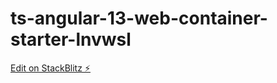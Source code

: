 # ts-angular-13-web-container-starter-lnvwsl

[Edit on StackBlitz ⚡️](https://stackblitz.com/edit/ts-angular-13-web-container-starter-lnvwsl)